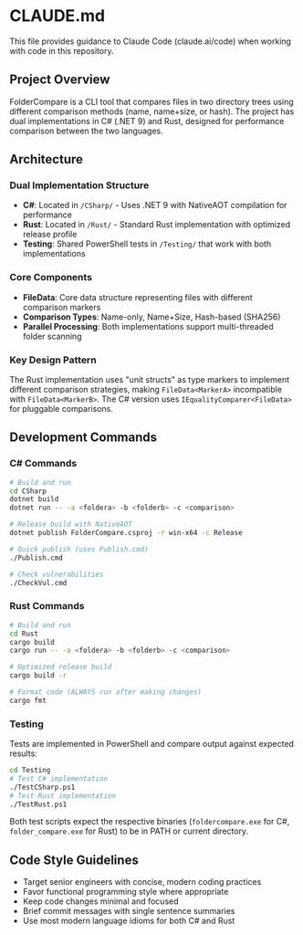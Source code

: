 # CLAUDE.md

This file provides guidance to Claude Code (claude.ai/code) when working with code in this repository.

## Project Overview

FolderCompare is a CLI tool that compares files in two directory trees using different comparison methods (name, name+size, or hash). The project has dual implementations in C# (.NET 9) and Rust, designed for performance comparison between the two languages.

## Architecture

### Dual Implementation Structure
- **C#**: Located in `/CSharp/` - Uses .NET 9 with NativeAOT compilation for performance
- **Rust**: Located in `/Rust/` - Standard Rust implementation with optimized release profile
- **Testing**: Shared PowerShell tests in `/Testing/` that work with both implementations

### Core Components
- **FileData**: Core data structure representing files with different comparison markers
- **Comparison Types**: Name-only, Name+Size, Hash-based (SHA256)
- **Parallel Processing**: Both implementations support multi-threaded folder scanning

### Key Design Pattern
The Rust implementation uses "unit structs" as type markers to implement different comparison strategies, making `FileData<MarkerA>` incompatible with `FileData<MarkerB>`. The C# version uses `IEqualityComparer<FileData>` for pluggable comparisons.

## Development Commands

### C# Commands
```bash
# Build and run
cd CSharp
dotnet build
dotnet run -- -a <foldera> -b <folderb> -c <comparison>

# Release build with NativeAOT
dotnet publish FolderCompare.csproj -r win-x64 -c Release

# Quick publish (uses Publish.cmd)
./Publish.cmd

# Check vulnerabilities
./CheckVul.cmd
```

### Rust Commands
```bash
# Build and run
cd Rust
cargo build
cargo run -- -a <foldera> -b <folderb> -c <comparison>

# Optimized release build
cargo build -r

# Format code (ALWAYS run after making changes)
cargo fmt
```

### Testing
Tests are implemented in PowerShell and compare output against expected results:

```bash
cd Testing
# Test C# implementation
./TestCSharp.ps1
# Test Rust implementation  
./TestRust.ps1
```

Both test scripts expect the respective binaries (`foldercompare.exe` for C#, `folder_compare.exe` for Rust) to be in PATH or current directory.

## Code Style Guidelines
- Target senior engineers with concise, modern coding practices
- Favor functional programming style where appropriate
- Keep code changes minimal and focused
- Brief commit messages with single sentence summaries
- Use most modern language idioms for both C# and Rust